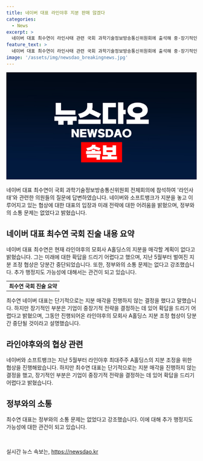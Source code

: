 ```yaml
---
title: 네이버 대표 라인야후 지분 판매 않겠다
categories:
  - News
excerpt: >
  네이버 대표 최수연이 라인사태 관련 국회 과학기술정보방송통신위원회에 출석해 중·장기적인 전략에 대한 확답은 어렵지만 네이버와 정부 간 소통 문제는 없었음을 밝혔다. 라인야후의 모회사 A홀딩스의 지분 매각 계획은 없으며, 라인야후의 보안 시스템과 자본 관계에 대한 논의가 계속되고 있다. 추가 행정지도 가능성에 대해선 현지 여론을 감안할 필요성이 나타났고, 라인야후 관련 국정조사 요구가 진행 중이다.
feature_text: >
  네이버 대표 최수연이 라인사태 관련 국회 과학기술정보방송통신위원회에 출석해 중·장기적인 전략에 대한 확답은 어렵지만 네이버와 정부 간 소통 문제는 없었음을 밝혔다. 라인야후의 모회사 A홀딩스의 지분 매각 계획은 없으며, 라인야후의 보안 시스템과 자본 관계에 대한 논의가 계속되고 있다. 추가 행정지도 가능성에 대해선 현지 여론을 감안할 필요성이 나타났고, 라인야후 관련 국정조사 요구가 진행 중이다.
image: '/assets/img/newsdao_breakingnews.jpg'
---
```


<p><img src="/assets/img/newsdao_breakingnews.jpg" alt="ranknews 속보" /></p>

<p>네이버 대표 최수연이 국회 과학기술정보방송통신위원회 전체회의에 참석하여 '라인사태'와 관련한 의원들의 질문에 답변하였습니다. 네이버와 소프트뱅크가 지분을 놓고 이루어지고 있는 협상에 대한 대표의 입장과 미래 전략에 대한 어려움을 밝혔으며, 정부와의 소통 문제는 없었다고 밝혔습니다.</p>

<h2 data-ke-size="size26">네이버 대표 최수연 국회 진술 내용 요약</h2>

<p data-ke-size="size16">네이버 대표 최수연은 현재 라인야후의 모회사 A홀딩스의 지분을 매각할 계획이 없다고 밝혔습니다. 그는 미래에 대한 확답을 드리기 어렵다고 했으며, 지난 5월부터 벌여진 지분 조정 협상은 당분간 중단되었습니다. 또한, 정부와의 소통 문제는 없다고 강조했습니다. 추가 행정지도 가능성에 대해서는 관건이 되고 있습니다.</p>

<table>
  <tr>
    <td style="text-align: center; height: 17px;"><b>최수연 국회 진술 요약</b></td>
  </tr>
</table>

<p data-ke-size="size16">최수연 네이버 대표는 단기적으로는 지분 매각을 진행하지 않는 결정을 했다고 말했습니다. 하지만 장기적인 부분은 기업이 중장기적 전략을 결정하는 데 있어 확답을 드리기 어렵다고 밝혔으며, 그동안 진행되어온 라인야후의 모회사 A홀딩스 지분 조정 협상이 당분간 중단될 것이라고 설명했습니다.</p>

<h2 data-ke-size="size26">라인야후와의 협상 관련</h2>

<p data-ke-size="size16">네이버와 소프트뱅크는 지난 5월부터 라인야후 최대주주 A홀딩스의 지분 조정을 위한 협상을 진행해왔습니다. 하지만 최수연 대표는 단기적으로는 지분 매각을 진행하지 않는 결정을 했고, 장기적인 부분은 기업이 중장기적 전략을 결정하는 데 있어 확답을 드리기 어렵다고 밝혔습니다.</p>

<h2 data-ke-size="size26">정부와의 소통</h2>

<p data-ke-size="size16">최수연 대표는 정부와의 소통 문제는 없었다고 강조했습니다. 이에 대해 추가 행정지도 가능성에 대한 관건이 되고 있습니다.</p>

<p data-ke-size="size16">&nbsp;</p>
실시간 뉴스 속보는, <a href="https://newsdao.kr" rel="dofollow">https://newsdao.kr</a>


